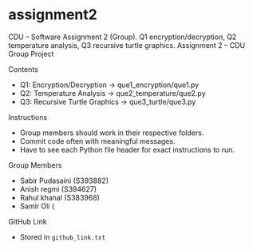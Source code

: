 # assignment2
CDU – Software Assignment 2 (Group). Q1 encryption/decryption, Q2 temperature analysis, Q3 recursive turtle graphics. 
Assignment 2 – CDU Group Project

 Contents
- Q1: Encryption/Decryption → que1_encryption/que1.py
- Q2: Temperature Analysis → que2_temperature/que2.py
- Q3: Recursive Turtle Graphics → que3_turtle/que3.py

Instructions
- Group members should work in their respective folders.  
- Commit code often with meaningful messages.  
- Have to see each Python file header for exact instructions to run.

Group Members
- Sabir Pudasaini (S393882)  
- Anish regmi (S394627)  
- Rahul khanal (S383968)
- Samir Oli (

 GitHub Link
- Stored in `github_link.txt`
